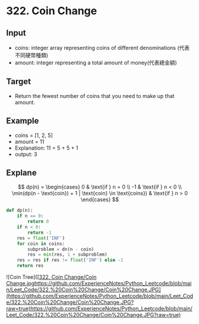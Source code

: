# 322. Coin Change
## Input
* coins: integer array representing coins of different denominations (代表不同硬幣種類)
* amount: integer representing a total amount of money(代表總金額)

## Target
* Return the fewest number of coins that you need to make up that amount.


## Example
* coins = [1, 2, 5]
* amount = 11
* Explanation: 11 = 5 + 5 + 1
* output: 3

## Explane
$$
dp(n) = \begin{cases} 
0 & \text{if } n = 0 \\
-1 & \text{if } n < 0 \\
\min(dp(n - \text{coin}) + 1 | \text{coin} \in \text{coins}) & \text{if } n > 0 
\end{cases}
$$
```python
def dp(n):
    if n == 0:
        return 0
    if n < 0:
        return -1
    res = float('INF')
    for coin in coins:
        subproblem = dn(n - coin)
        res = min(res, 1 + subproblem)
    res = res if res != float('INF') else -1
    return res
```

![Coin Tree]([[322. Coin Change/Coin Change.jpg](https://github.com/ExperienceNotes/Python_Leetcode/blob/main/Leet_Code/322.%20Coin%20Change/Coin%20Change.JPG)https://github.com/ExperienceNotes/Python_Leetcode/blob/main/Leet_Code/322.%20Coin%20Change/Coin%20Change.JPG](https://github.com/ExperienceNotes/Python_Leetcode/blob/main/Leet_Code/322.%20Coin%20Change/Coin%20Change.JPG?raw=true)https://github.com/ExperienceNotes/Python_Leetcode/blob/main/Leet_Code/322.%20Coin%20Change/Coin%20Change.JPG?raw=true)
